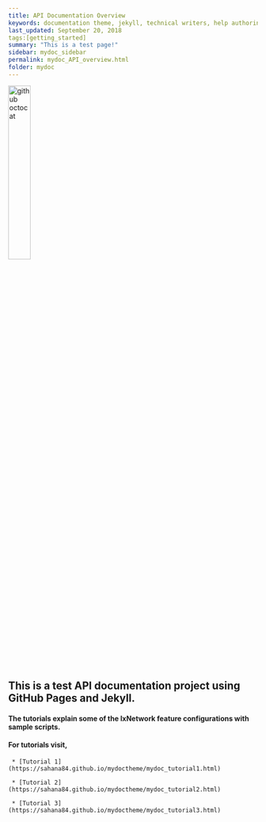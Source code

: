 ```yaml
---
title: API Documentation Overview
keywords: documentation theme, jekyll, technical writers, help authoring tools, hat replacements
last_updated: September 20, 2018
tags:[getting_started]
summary: "This is a test page!"
sidebar: mydoc_sidebar
permalink: mydoc_API_overview.html
folder: mydoc
---
```


<div> 
    <img src="{{ "/images/ixia.png" | absolute_url }}" alt="github octocat" style="width:30%;" >    
</div>

## This is a test API documentation project using GitHub Pages and Jekyll.

#### The tutorials explain some of the IxNetwork feature configurations with sample scripts.

#### For tutorials visit,

     * [Tutorial 1](https://sahana84.github.io/mydoctheme/mydoc_tutorial1.html)
     
     * [Tutorial 2](https://sahana84.github.io/mydoctheme/mydoc_tutorial2.html)
     
     * [Tutorial 3](https://sahana84.github.io/mydoctheme/mydoc_tutorial3.html)
